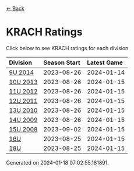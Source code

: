 [<- Back](../readme.md)
# KRACH Ratings
Click below to see KRACH ratings for each division

| Division | Season Start | Latest Game |
| :-- | :-- | :-- |
| [9U 2014](9U-2014-ratings.md) | 2023-08-26 | 2024-01-14 |
| [10U 2013](10U-2013-ratings.md) | 2023-08-26 | 2024-01-15 |
| [11U 2012](11U-2012-ratings.md) | 2023-08-26 | 2024-01-15 |
| [12U 2011](12U-2011-ratings.md) | 2023-08-26 | 2024-01-15 |
| [13U 2010](13U-2010-ratings.md) | 2023-08-26 | 2024-01-15 |
| [14U 2009](14U-2009-ratings.md) | 2023-08-26 | 2024-01-15 |
| [15U 2008](15U-2008-ratings.md) | 2023-09-02 | 2024-01-15 |
| [16U](16U-ratings.md) | 2023-08-25 | 2024-01-15 |
| [18U](18U-ratings.md) | 2023-08-25 | 2024-01-15 |

Generated on 2024-01-18 07:02:55.181891.
